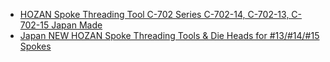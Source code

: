 - [HOZAN Spoke Threading Tool C-702 Series C-702-14, C-702-13, C-702-15 Japan Made](https://www.ebay.com/itm/196889457780)
- [Japan NEW HOZAN Spoke Threading Tools & Die Heads for #13/#14/#15 Spokes](https://www.ebay.com/itm/326689044292)
